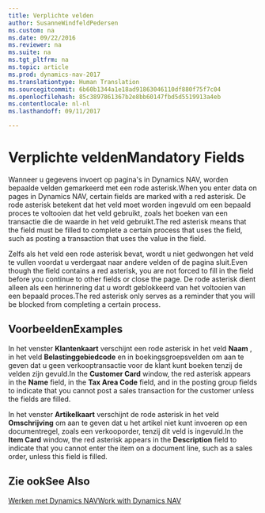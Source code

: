 ```yaml
---
title: Verplichte velden
author: SusanneWindfeldPedersen
ms.custom: na
ms.date: 09/22/2016
ms.reviewer: na
ms.suite: na
ms.tgt_pltfrm: na
ms.topic: article
ms.prod: dynamics-nav-2017
ms.translationtype: Human Translation
ms.sourcegitcommit: 6b60b1344a1e18ad91863046110df880f75f7c04
ms.openlocfilehash: 85c3897861367b2e8bb60147fbd5d5519913a4eb
ms.contentlocale: nl-nl
ms.lasthandoff: 09/11/2017

---
```

    
# <a name="mandatory-fields"></a><span data-ttu-id="06cdd-102">Verplichte velden</span><span class="sxs-lookup"><span data-stu-id="06cdd-102">Mandatory Fields</span></span>
<span data-ttu-id="06cdd-103">Wanneer u gegevens invoert op pagina's in Dynamics NAV, worden bepaalde velden gemarkeerd met een rode asterisk.</span><span class="sxs-lookup"><span data-stu-id="06cdd-103">When you enter data on pages in Dynamics NAV, certain fields are marked with a red asterisk.</span></span> <span data-ttu-id="06cdd-104">De rode asterisk betekent dat het veld moet worden ingevuld om een bepaald proces te voltooien dat het veld gebruikt, zoals het boeken van een transactie die de waarde in het veld gebruikt.</span><span class="sxs-lookup"><span data-stu-id="06cdd-104">The red asterisk means that the field must be filled to complete a certain process that uses the field, such as posting a transaction that uses the value in the field.</span></span> 

<span data-ttu-id="06cdd-105">Zelfs als het veld een rode asterisk bevat, wordt u niet gedwongen het veld te vullen voordat u verdergaat naar andere velden of de pagina sluit.</span><span class="sxs-lookup"><span data-stu-id="06cdd-105">Even though the field contains a red asterisk, you are not forced to fill in the field before you continue to other fields or close the page.</span></span> <span data-ttu-id="06cdd-106">De rode asterisk dient alleen als een herinnering dat u wordt geblokkeerd van het voltooien van een bepaald proces.</span><span class="sxs-lookup"><span data-stu-id="06cdd-106">The red asterisk only serves as a reminder that you will be blocked from completing a certain process.</span></span> 

## <a name="examples"></a><span data-ttu-id="06cdd-107">Voorbeelden</span><span class="sxs-lookup"><span data-stu-id="06cdd-107">Examples</span></span> 
<span data-ttu-id="06cdd-108">In het venster **Klantenkaart** verschijnt een rode asterisk in het veld **Naam** , in het veld **Belastinggebiedcode** en in boekingsgroepsvelden om aan te geven dat u geen verkooptransactie voor de klant kunt boeken tenzij de velden zijn gevuld.</span><span class="sxs-lookup"><span data-stu-id="06cdd-108">In the **Customer Card** window, the red asterisk appears in the **Name** field, in the **Tax Area Code** field, and in the posting group fields to indicate that you cannot post a sales transaction for the customer unless the fields are filled.</span></span>

<span data-ttu-id="06cdd-109">In het venster **Artikelkaart** verschijnt de rode asterisk in het veld **Omschrijving** om aan te geven dat u het artikel niet kunt invoeren op een documentregel, zoals een verkooporder, tenzij dit veld is ingevuld.</span><span class="sxs-lookup"><span data-stu-id="06cdd-109">In the **Item Card** window, the red asterisk appears in the **Description** field to indicate that you cannot enter the item on a document line, such as a sales order, unless this field is filled.</span></span>

## <a name="see-also"></a><span data-ttu-id="06cdd-110">Zie ook</span><span class="sxs-lookup"><span data-stu-id="06cdd-110">See Also</span></span>
[<span data-ttu-id="06cdd-111">Werken met Dynamics NAV</span><span class="sxs-lookup"><span data-stu-id="06cdd-111">Work with Dynamics NAV</span></span>](ui-work-product.md) 


